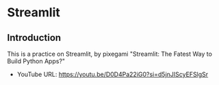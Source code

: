 ﻿# Streamlit
## Introduction
This is a practice on Streamlit, by pixegami "Streamlit: The Fatest Way to Build Python Apps?"
- YouTube URL: https://youtu.be/D0D4Pa22iG0?si=d5jnJIScyEFSlgSr
